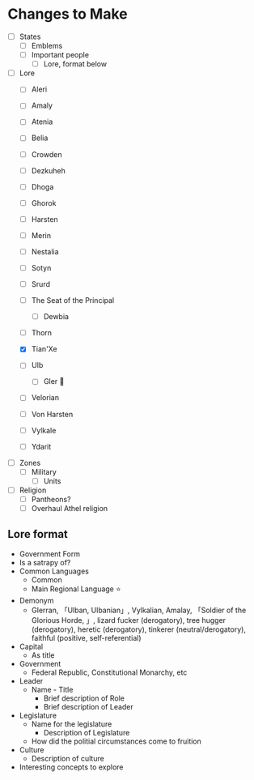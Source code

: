 # Changes to Make

- [ ] States
	- [ ] Emblems
	- [ ] Important people
		- [ ] Lore, format below

- [ ] Lore
	- [ ] Aleri
	- [ ] Amaly
	- [ ] Atenia
	- [ ] Belia
	- [ ] Crowden
	- [ ] Dezkuheh
	- [ ] Dhoga
	- [ ] Ghorok
	- [ ] Harsten
	- [ ] Merin
	- [ ] Nestalia
	- [ ] Sotyn
	- [ ] Srurd
	- [ ] The Seat of the Principal
		- [ ] Dewbia
	- [ ] Thorn
	- [x] Tian'Xe
	- [ ] Ulb
		- [ ] Gler 🚧
	- [ ] Velorian
	- [ ] Von Harsten
	- [ ] Vylkale
	- [ ] Ydarit


- [ ] Zones
	- [ ] Military
		- [ ] Units

- [ ] Religion
	- [ ] Pantheons?
	- [ ] Overhaul Athel religion

## Lore format
- Government Form
- Is a satrapy of?
- Common Languages 
	- Common
	- Main Regional Language ⭐
- Demonym
	- Glerran, 「Ulban, Ulbanian」, Vylkalian, Amalay, 「Soldier of the Glorious Horde, 」, lizard fucker (derogatory), tree hugger (derogatory), heretic (derogatory), tinkerer (neutral/derogatory), faithful (positive, self-referential)
- Capital
	- As title
- Government
	- Federal Republic, Constitutional Monarchy, etc
- Leader
	- Name - Title
		- Brief description of Role
		- Brief description of Leader
- Legislature
	- Name for the legislature
		- Description of Legislature
	- How did the politial circumstances come to fruition
- Culture
	- Description of culture
- Interesting concepts to explore